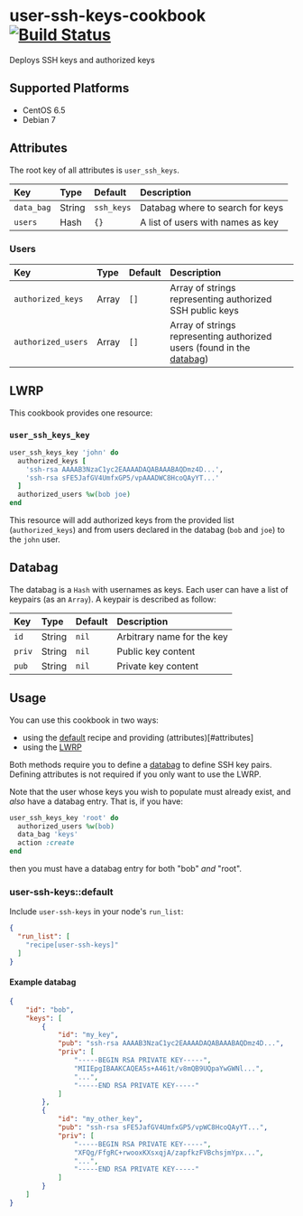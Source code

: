 # user-ssh-keys-cookbook [![Build Status](https://travis-ci.org/pmsipilot/user-ssh-keys-cookbook.svg?branch=master)](https://travis-ci.org/pmsipilot/user-ssh-keys-cookbook)

Deploys SSH keys and authorized keys

## Supported Platforms

* CentOS 6.5
* Debian 7

## Attributes

The root key of all attributes is `user_ssh_keys`.

| Key         | Type       | Default    | Description                                           |
| :---------- |:---------- | :--------- | :---------------------------------------------------- |
| `data_bag`  | String     | `ssh_keys` | Databag where to search for keys                      |
| `users`     | Hash       | `{}`       | A list of users with names as key                     |

### Users

| Key                 | Type       | Default    | Description                                                                       |
| :------------------ |:---------- | :--------- | :-------------------------------------------------------------------------------- |
| `authorized_keys`   | Array      | `[]`       | Array of strings representing authorized SSH public keys                          |
| `authorized_users`  | Array      | `[]`       | Array of strings representing authorized users (found in the [databag](#databag)) |

## LWRP

This cookbook provides one resource:

### `user_ssh_keys_key`

```ruby
user_ssh_keys_key 'john' do
  authorized_keys [
    'ssh-rsa AAAAB3NzaC1yc2EAAAADAQABAAABAQDmz4D...',
    'ssh-rsa sFE5JafGV4UmfxGP5/vpAAADWC8HcoQAyYT...'
  ]
  authorized_users %w(bob joe)
end

```

This resource will add authorized keys from the provided list (`authorized_keys`) and from users declared in the databag (`bob` and `joe`) to the `john` user.

## Databag

The databag is a `Hash` with usernames as keys. Each user can have a list of keypairs (as an `Array`).
A keypair is described as follow:

| Key    | Type   | Default | Description                |
| :------|:------ | :------ | :------------------------- |
| `id`   | String | `nil`   | Arbitrary name for the key |
| `priv` | String | `nil`   | Public key content         |
| `pub`  | String | `nil`   | Private key content        |

## Usage

You can use this cookbook in two ways:

* using the [default](#user-ssh-keys-default) recipe and providing (attributes)[#attributes]
* using the [LWRP](#lwrp) 

Both methods require you to define a [databag](#databag) to define SSH key pairs. Defining attributes is not required if you only want to use the LWRP.

Note that the user whose keys you wish to populate must already exist,
and *also* have a databag entry.  That is, if you have:

```ruby
user_ssh_keys_key 'root' do
  authorized_users %w(bob)
  data_bag 'keys'
  action :create
end
```

then you must have a databag entry for both "bob" *and* "root".

### user-ssh-keys::default

Include `user-ssh-keys` in your node's `run_list`:

```json
{
  "run_list": [
    "recipe[user-ssh-keys]"
  ]
}
```

#### Example databag

```json
{
    "id": "bob",
    "keys": [
        {
            "id": "my_key",
            "pub": "ssh-rsa AAAAB3NzaC1yc2EAAAADAQABAAABAQDmz4D...",
            "priv": [
                "-----BEGIN RSA PRIVATE KEY-----",
                "MIIEpgIBAAKCAQEA5s+A461t/v8mQB9UQpaYwGWNl...",
                "...",
                "-----END RSA PRIVATE KEY-----"
            ]
        },
        {
            "id": "my_other_key",
            "pub": "ssh-rsa sFE5JafGV4UmfxGP5/vpWC8HcoQAyYT...",
            "priv": [
                "-----BEGIN RSA PRIVATE KEY-----",
                "XFQg/FfgRC+rwooxKXsxqjA/zapfkzFVBchsjmYpx...",
                "...",
                "-----END RSA PRIVATE KEY-----"
            ]
        }
    ]
}

```
